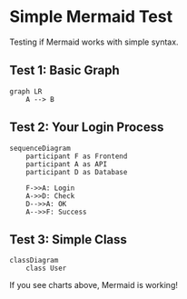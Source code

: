 # Simple Mermaid Test

Testing if Mermaid works with simple syntax.

## Test 1: Basic Graph

```mermaid
graph LR
    A --> B
```

## Test 2: Your Login Process

```mermaid
sequenceDiagram
    participant F as Frontend
    participant A as API
    participant D as Database
    
    F->>A: Login
    A->>D: Check
    D-->>A: OK
    A-->>F: Success
```

## Test 3: Simple Class

```mermaid
classDiagram
    class User
```

If you see charts above, Mermaid is working! 